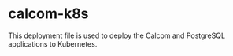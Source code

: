 # calcom-k8s
This deployment file is used to deploy the Calcom and PostgreSQL applications to Kubernetes. 
